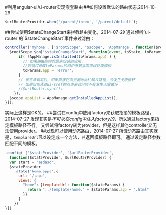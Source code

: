 #利用angular-ui/ui-router实现嵌套路由
##如何设置默认的路由状态,2014-10-29
```js
$urlRouterProvider.when('/parent/index', '/parent/default');
```
##尝试使用$stateChangeStart来拦截路由变化，2014-07-29
通过侦听`ui-router`的`$stateChangeStart`事件来过滤由：
```js
controller('myhome', ['$rootScope', '$scope', 'AppManage', function($rootScope, $scope, AppManage) {
  $rootScope.$on('$stateChangeStart', function(event, toState, toParams, fromState, fromParams){
      if( !AppManage.isInstalled(toParams.app) ) {
        // 如果路由指向的是未安装的应用，
        //则通过修改toParams的路由参数指向错误处理模板
        toParams.app = 'error';
      }
      // 该方法调用后，如果直接在浏览器地址栏输入路径，会发生无限循环
      // 如果仅仅通过ui-sref的点击来访问则不会发生无限循环
      //$urlRouter.sync();
    });
  $scope.appList = AppManage.getInstalledAppList();
}]);
```
实际上这样是OK的。
##尝试在config中使用factory来获取指定的模板路径，2014-07-27
发现其实是*不可以在config中注入factory的*，所以通过factory来指定模板路径不行。
又尝试将factory转为provider，但是这样其他controller又无法使用provider。
##发现可以使用动态路由，2014-07-27
所谓动态路由其实就是，`templareUrl`可以设定成一个方法，并返回模板路径即可。
通过设定路径参数匹配不同的模板。
```js
.config( ['$stateProvider', '$urlRouterProvider', 
  function($stateProvider, $urlRouterProvider) {
  var start = "asdasd";
  $stateProvider
    .state('home.apps',{
      url: '/:app',
      views: {
        "home": {templateUrl: function($stateParams) {
          return "../template/home." + $stateParams.app + ".html"
        }}
      }
    })
}])
```

